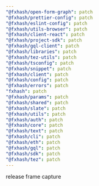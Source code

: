 ```yaml
---
"@fxhash/open-form-graph": patch
"@fxhash/prettier-config": patch
"@fxhash/eslint-config": patch
"@fxhash/utils-browser": patch
"@fxhash/client-react": patch
"@fxhash/project-sdk": patch
"@fxhash/gql-client": patch
"@fxhash/libraries": patch
"@fxhash/tez-utils": patch
"@fxhash/tsconfig": patch
"@fxhash/snippet": patch
"@fxhash/client": patch
"@fxhash/config": patch
"@fxhash/errors": patch
"fxhash": patch
"@fxhash/params": patch
"@fxhash/shared": patch
"@fxhash/slate": patch
"@fxhash/utils": patch
"@fxhash/auth": patch
"@fxhash/core": patch
"@fxhash/text": patch
"@fxhash/cli": patch
"@fxhash/eth": patch
"@fxhash/gql": patch
"@fxhash/sdk": patch
"@fxhash/tez": patch
---
```


release frame capture
